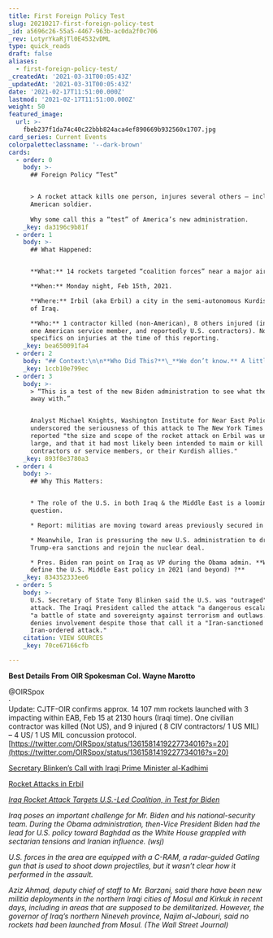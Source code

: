 ```yaml
---
title: First Foreign Policy Test
slug: 20210217-first-foreign-policy-test
_id: a5696c26-55a5-4467-963b-ac0da2f0c706
_rev: LotyrYkaRjTl0E4532vDML
type: quick_reads
draft: false
aliases:
  - first-foreign-policy-test/
_createdAt: '2021-03-31T00:05:43Z'
_updatedAt: '2021-03-31T00:05:43Z'
date: '2021-02-17T11:51:00.000Z'
lastmod: '2021-02-17T11:51:00.000Z'
weight: 50
featured_image:
  url: >-
    fbeb237f1da74c40c22bbb824aca4ef890669b932560x1707.jpg
card_series: Current Events
colorpaletteclassname: '--dark-brown'
cards:
  - order: 0
    body: >-
      ## Foreign Policy “Test”


      > A rocket attack kills one person, injures several others – including an
      American soldier.  
        
      Why some call this a “test” of America’s new administration.
    _key: da3196c9b81f
  - order: 1
    body: >-
      ## What Happened:


      **What:** 14 rockets targeted “coalition forces” near a major airport.  

      **When:** Monday night, Feb 15th, 2021.  

      **Where:** Irbil (aka Erbil) a city in the semi-autonomous Kurdish region
      of Iraq.  

      **Who:** 1 contractor killed (non-American), 8 others injured (including
      one American service member, and reportedly U.S. contractors). No
      specifics on injuries at the time of this reporting.
    _key: bea650091fa4
  - order: 2
    body: "## Context:\n\n**Who Did This?**\_**We don’t know.** A little-known militia reportedly took responsibility; the same group claimed to have targeted a U.S. convoy carrying military equipment last summer.\n\n**Previous Rocket Attacks:** Often blamed on Iran-backed militias by U.S. & Iraq gov’t. An attack targeted the U.S. embassy in Baghdad in Dec 2020; another killed two U.S. soldiers in March."
    _key: 1ccb10e799ec
  - order: 3
    body: >-
      > “This is a test of the new Biden administration to see what they can get
      away with.”


      Analyst Michael Knights, Washington Institute for Near East Policy,
      underscored the seriousness of this attack to The New York Times - which
      reported "the size and scope of the rocket attack on Erbil was unusually
      large, and that it had most likely been intended to maim or kill American
      contractors or service members, or their Kurdish allies."
    _key: 893f8e3780a3
  - order: 4
    body: >-
      ## Why This Matters:


      * The role of the U.S. in both Iraq & the Middle East is a looming
      question.

      * Report: militias are moving toward areas previously secured in Iraq.

      * Meanwhile, Iran is pressuring the new U.S. administration to drop
      Trump-era sanctions and rejoin the nuclear deal.

      * Pres. Biden ran point on Iraq as VP during the Obama admin. **What will
      define the U.S. Middle East policy in 2021 (and beyond) ?**
    _key: 834352333ee6
  - order: 5
    body: >-
      U.S. Secretary of State Tony Blinken said the U.S. was "outraged" by the
      attack. The Iraqi President called the attack "a dangerous escalation" and
      "a battle of state and sovereignty against terrorism and outlaws.” Iran
      denies involvement despite those that call it a "Iran-sanctioned if not
      Iran-ordered attack."
    citation: VIEW SOURCES
    _key: 70ce67166cfb

---
```

**Best Details From OIR Spokesman Col. Wayne Marotto**

@OIRSpox  
·  
Update: CJTF-OIR confirms approx. 14 107 mm rockets launched with 3 impacting within EAB, Feb 15 at 2130 hours (Iraqi time). One civilian contractor was killed (Not US), and 9 injured ( 8 CIV contractors/ 1 US MIL) – 4 US/ 1 US MIL concussion protocol.  
[https://twitter.com/OIRSpox/status/1361581419227734016?s=20](https://twitter.com/OIRSpox/status/1361581419227734016?s=20)

[Secretary Blinken’s Call with Iraqi Prime Minister al-Kadhimi](https://www.state.gov/secretary-blinkens-call-with-iraqi-prime-minister-al-kadhimi/)

[Rocket Attacks in Erbil](https://www.state.gov/rocket-attacks-in-erbil/)

[_Iraq Rocket Attack Targets U.S.-Led Coalition, in Test for Biden_](https://www.wsj.com/articles/iraq-rocket-attack-targets-u-s-led-coalition-in-test-for-biden-11613432824)

_Iraq poses an important challenge for Mr. Biden and his national-security team. During the Obama administration, then-Vice President Biden had the lead for U.S. policy toward Baghdad as the White House grappled with sectarian tensions and Iranian influence. (wsj)_

_U.S. forces in the area are equipped with a C-RAM, a radar-guided Gatling gun that is used to shoot down projectiles, but it wasn’t clear how it performed in the assault._

_Aziz Ahmad, deputy chief of staff to Mr. Barzani, said there have been new militia deployments in the northern Iraqi cities of Mosul and Kirkuk in recent days, including in areas that are supposed to be demilitarized. However, the governor of Iraq’s northern Nineveh province, Najim al-Jabouri, said no rockets had been launched from Mosul. (The Wall Street Journal)_